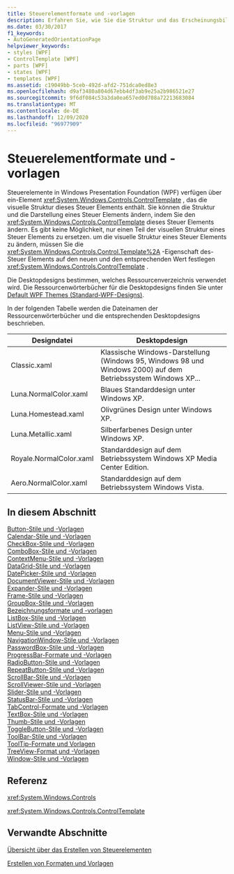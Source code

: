 ```yaml
---
title: Steuerelementformate und -vorlagen
description: Erfahren Sie, wie Sie die Struktur und das Erscheinungsbild eines Windows Presentation Foundation-Steuer Elements ändern, indem Sie die ControlTemplate dieses Steuer Elements ändern.
ms.date: 03/30/2017
f1_keywords:
- AutoGeneratedOrientationPage
helpviewer_keywords:
- styles [WPF]
- ControlTemplate [WPF]
- parts [WPF]
- states [WPF]
- templates [WPF]
ms.assetid: c19049bb-5ceb-492d-afd2-751dca0ed8e3
ms.openlocfilehash: d9af3480a804d67ebb4df3ab9e25a2b986521e27
ms.sourcegitcommit: 9f6df084c53a3da0ea657ed0d708a72213683084
ms.translationtype: MT
ms.contentlocale: de-DE
ms.lasthandoff: 12/09/2020
ms.locfileid: "96977909"
---
```

# <a name="control-styles-and-templates"></a>Steuerelementformate und -vorlagen
Steuerelemente in Windows Presentation Foundation (WPF) verfügen über ein-Element <xref:System.Windows.Controls.ControlTemplate> , das die visuelle Struktur dieses Steuer Elements enthält. Sie können die Struktur und die Darstellung eines Steuer Elements ändern, indem Sie den <xref:System.Windows.Controls.ControlTemplate> dieses Steuer Elements ändern. Es gibt keine Möglichkeit, nur einen Teil der visuellen Struktur eines Steuer Elements zu ersetzen. um die visuelle Struktur eines Steuer Elements zu ändern, müssen Sie die <xref:System.Windows.Controls.Control.Template%2A> -Eigenschaft des-Steuer Elements auf den neuen und den entsprechenden Wert festlegen <xref:System.Windows.Controls.ControlTemplate> .  
  
 Die Desktopdesigns bestimmen, welches Ressourcenverzeichnis verwendet wird. Die Ressourcenwörterbücher für die Desktopdesigns finden Sie unter [Default WPF Themes (Standard-WPF-Designs)](https://github.com/Microsoft/WPF-Samples/tree/master/Graphics/2DTransforms).  
  
 In der folgenden Tabelle werden die Dateinamen der Ressourcenwörterbücher und die entsprechenden Desktopdesigns beschrieben.  
  
|Designdatei|Desktopdesign|  
|----------------|-------------------|  
|Classic.xaml|Klassische Windows-Darstellung (Windows 95, Windows 98 und Windows 2000) auf dem Betriebssystem Windows XP...|  
|Luna.NormalColor.xaml|Blaues Standarddesign unter Windows XP.|  
|Luna.Homestead.xaml|Olivgrünes Design unter Windows XP.|  
|Luna.Metallic.xaml|Silberfarbenes Design unter Windows XP.|  
|Royale.NormalColor.xaml|Standarddesign auf dem Betriebssystem Windows XP Media Center Edition.|  
|Aero.NormalColor.xaml|Standarddesign auf dem Betriebssystem Windows Vista.|  
  
## <a name="in-this-section"></a>In diesem Abschnitt  
 [Button-Stile und -Vorlagen](button-styles-and-templates.md)  
 [Calendar-Stile und -Vorlagen](calendar-styles-and-templates.md)  
 [CheckBox-Stile und -Vorlagen](checkbox-styles-and-templates.md)  
 [ComboBox-Stile und -Vorlagen](combobox-styles-and-templates.md)  
 [ContextMenu-Stile und -Vorlagen](contextmenu-styles-and-templates.md)  
 [DataGrid-Stile und -Vorlagen](datagrid-styles-and-templates.md)  
 [DatePicker-Stile und -Vorlagen](datepicker-styles-and-templates.md)  
 [DocumentViewer-Stile und -Vorlagen](documentviewer-styles-and-templates.md)  
 [Expander-Stile und -Vorlagen](expander-styles-and-templates.md)  
 [Frame-Stile und -Vorlagen](frame-styles-and-templates.md)  
 [GroupBox-Stile und -Vorlagen](groupbox-styles-and-templates.md)  
 [Bezeichnungsformate und -vorlagen](label-styles-and-templates.md)  
 [ListBox-Stile und -Vorlagen](listbox-styles-and-templates.md)  
 [ListView-Stile und -Vorlagen](listview-styles-and-templates.md)  
 [Menu-Stile und -Vorlagen](menu-styles-and-templates.md)  
 [NavigationWindow-Stile und -Vorlagen](navigationwindow-styles-and-templates.md)  
 [PasswordBox-Stile und -Vorlagen](passwordbox-styles-and-templates.md)  
 [ProgressBar-Formate und -Vorlagen](progressbar-styles-and-templates.md)  
 [RadioButton-Stile und -Vorlagen](radiobutton-styles-and-templates.md)  
 [RepeatButton-Stile und -Vorlagen](repeatbutton-styles-and-templates.md)  
 [ScrollBar-Stile und -Vorlagen](scrollbar-styles-and-templates.md)  
 [ScrollViewer-Stile und -Vorlagen](scrollviewer-styles-and-templates.md)  
 [Slider-Stile und -Vorlagen](slider-styles-and-templates.md)  
 [StatusBar-Stile und -Vorlagen](statusbar-styles-and-templates.md)  
 [TabControl-Formate und -Vorlagen](tabcontrol-styles-and-templates.md)  
 [TextBox-Stile und -Vorlagen](textbox-styles-and-templates.md)  
 [Thumb-Stile und -Vorlagen](thumb-styles-and-templates.md)  
 [ToggleButton-Stile und -Vorlagen](togglebutton-styles-and-templates.md)  
 [ToolBar-Stile und -Vorlagen](toolbar-styles-and-templates.md)  
 [ToolTip-Formate und Vorlagen](tooltip-styles-and-templates.md)  
 [TreeView-Format und -Vorlagen](treeview-styles-and-templates.md)  
 [Window-Stile und -Vorlagen](window-styles-and-templates.md)  
  
## <a name="reference"></a>Referenz  
 <xref:System.Windows.Controls>  
  
 <xref:System.Windows.Controls.ControlTemplate>  
  
## <a name="related-sections"></a>Verwandte Abschnitte  
 [Übersicht über das Erstellen von Steuerelementen](control-authoring-overview.md)  
  
 [Erstellen von Formaten und Vorlagen](/dotnet/desktop-wpf/fundamentals/styles-templates-overview)
